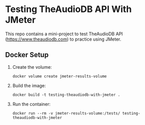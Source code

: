 # Testing TheAudioDB API With JMeter
This repo contains a mini-project to test TheAudioDB API (https://www.theaudiodb.com) to practice using JMeter.

## Docker Setup
1. Create the volume:
   ```
   docker volume create jmeter-results-volume
   ```
3. Build the image:
   ```
   docker build -t testing-theaudiodb-with-jmeter .
   ```
4. Run the container:
   ```
   docker run --rm -v jmeter-results-volume:/tests/ testing-theaudiodb-with-jmeter
   ```
